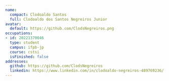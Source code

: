 ```yaml
---
name:
  compact: Clodoaldo Santos
  full: Clodoaldo dos Santos Negreiros Junior
avatar:
  default: https://github.com/ClodsNegreiros.png
occupations:
- id: 20221370046
  type: student
  campus: ifpb-jp
  course: cstsi
  isFinished: false
addresses:
  github: https://github.com/ClodsNegreiros
  linkedin: https://www.linkedin.com/in/clodoaldo-negreiros-489769236/
---
```

